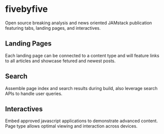 # fivebyfive
Open source breaking analysis and news oriented JAMstack publication featuring tabs, landing pages, and interactives.

## Landing Pages
Each landing page can be connected to a content type and will feature links to all articles and showcase fetured and newest posts.

## Search
Assemble page index and search results during build, also leverage search APIs to handle user queries.

## Interactives
Embed approved javascript applications to demonstrate advanced content. Page type allows optimal viewing and interaction across devices.

